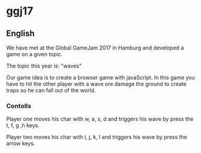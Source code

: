 # ggj17

## English

We have met at the Global GameJam 2017 in Hamburg and developed a game on a given topic.

The topic this year is: "waves"

Our game idea is to create a browser game with javaScript. In this game you have to hit the other player with a wave 
ore damage the ground to create traps so he can fall out of the world.

### Contolls

Player one moves his char with w, a, s, d and triggers his wave by press the t, f, g ,h keys.

Player two moves his char with i, j, k, l and triggers his wave by press the arrow keys.